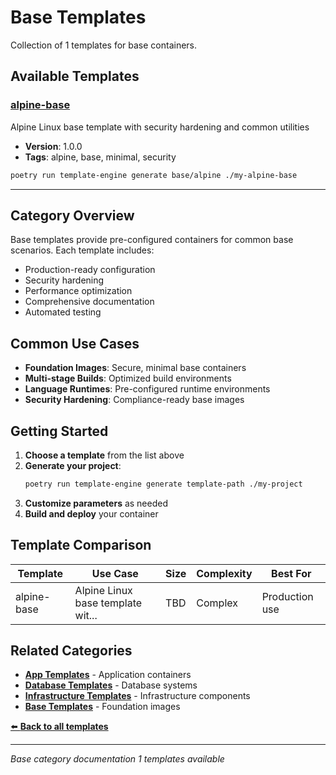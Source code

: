 # Base Templates

Collection of 1 templates for base containers.

## Available Templates

### [alpine-base](base/alpine/README.md)

Alpine Linux base template with security hardening and common utilities

- **Version**: 1.0.0
- **Tags**: alpine, base, minimal, security

```bash
poetry run template-engine generate base/alpine ./my-alpine-base
```

---

## Category Overview

Base templates provide pre-configured containers for common base scenarios. Each template includes:

- Production-ready configuration
- Security hardening
- Performance optimization
- Comprehensive documentation
- Automated testing

## Common Use Cases

- **Foundation Images**: Secure, minimal base containers
- **Multi-stage Builds**: Optimized build environments
- **Language Runtimes**: Pre-configured runtime environments
- **Security Hardening**: Compliance-ready base images

## Getting Started

1. **Choose a template** from the list above
2. **Generate your project**:
   ```bash
   poetry run template-engine generate template-path ./my-project
   ```
3. **Customize parameters** as needed
4. **Build and deploy** your container

## Template Comparison

| Template    | Use Case                          | Size | Complexity | Best For       |
| ----------- | --------------------------------- | ---- | ---------- | -------------- |
| alpine-base | Alpine Linux base template wit... | TBD  | Complex    | Production use |

## Related Categories

- [**App Templates**](../app/README.md) - Application containers
- [**Database Templates**](../database/README.md) - Database systems
- [**Infrastructure Templates**](../infrastructure/README.md) - Infrastructure components
- [**Base Templates**](../base/README.md) - Foundation images

[⬅️ **Back to all templates**](../README.md)

---

_Base category documentation_
_1 templates available_
